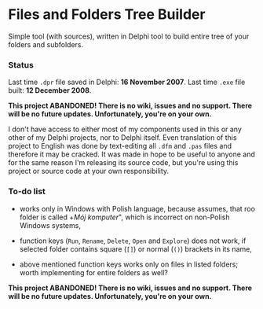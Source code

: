 # Files and Folders Tree Builder

Simple tool (with sources), written in Delphi tool to build entire tree of your folders and subfolders.

### Status

Last time `.dpr` file saved in Delphi: **16 November 2007**. Last time `.exe` file built: **12 December 2008**.

**This project ABANDONED! There is no wiki, issues and no support. There will be no future updates. Unfortunately, you're on your own.**

I don't have access to either most of my components used in this or any other of my Delphi projects, nor to Delphi itself. Even translation of this project to English was done by text-editing all `.dfm` and `.pas` files and therefore it may be cracked. It was made in hope to be useful to anyone and for the same reason I'm releasing its source code, but you're using this project or source code at your own responsibility.

### To-do list

- works only in Windows with Polish language, because assumes, that roo folder is called +_Mój komputer_", which is incorrect on non-Polish Windows systems,

- function keys (`Run`, `Rename`, `Delete`, `Open` and `Explore`) does not work, if selected folder contains square (`[]`) or normal (`()`) brackets in its name,

- above mentioned function keys works only on files in listed folders; worth implementing for entire folders as well?

**This project ABANDONED! There is no wiki, issues and no support. There will be no future updates. Unfortunately, you're on your own.**